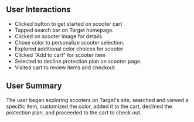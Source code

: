 ## User Interactions
- Clicked button to get started on scooter cart  
- Tapped search bar on Target homepage.  
- Clicked on scooter image for details  
- Chose color to personalize scooter selection.  
- Explored additional color choices for scooter  
- Clicked "Add to cart" for scooter item  
- Selected to decline protection plan on scooter page.  
- Visited cart to review items and checkout  

## User Summary
The user began exploring scooters on Target's site, searched and viewed a specific item, customized the color, added it to the cart, declined the protection plan, and proceeded to the cart to check out.